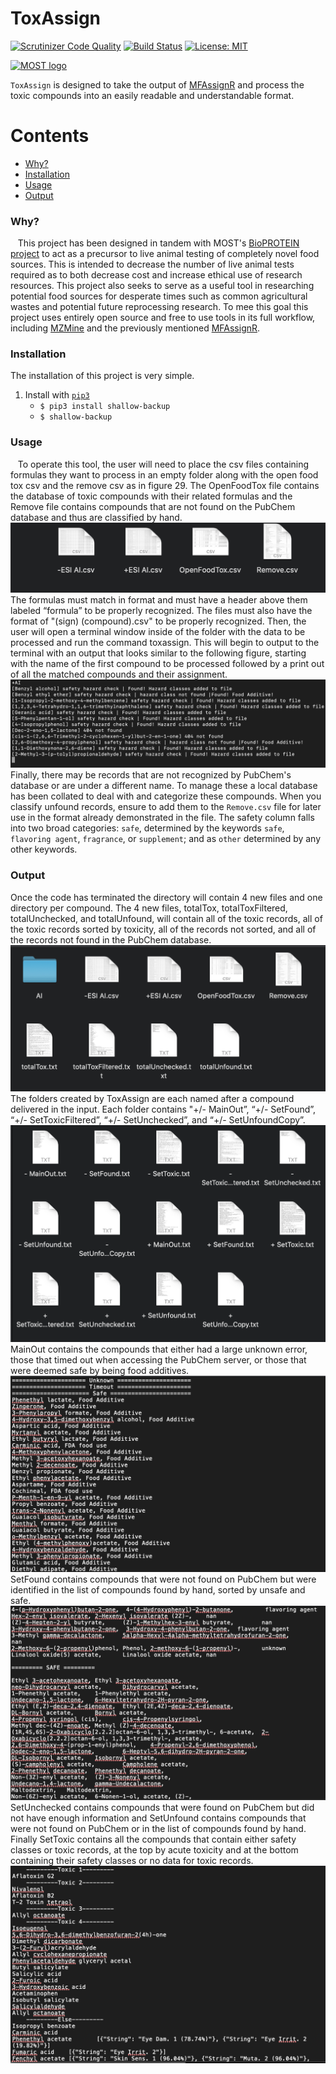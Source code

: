 # ToxAssign
[![Scrutinizer Code Quality](https://scrutinizer-ci.com/g/swbreuer/ToxicFilter/badges/quality-score.png?b=main)](https://scrutinizer-ci.com/g/swbreuer/ToxicFilter/?branch=main)
[![Build Status](https://scrutinizer-ci.com/g/swbreuer/ToxicFilter/badges/build.png?b=main)](https://scrutinizer-ci.com/g/swbreuer/ToxicFilter/build-status/main)
[![License: MIT](https://img.shields.io/badge/License-MIT-yellow.svg)](https://opensource.org/licenses/MIT)

[![MOST logo](https://www.appropedia.org/w/images/thumb/c/c2/Sunhusky.png/240px-Sunhusky.png)](https://www.appropedia.org/Category:MOST)

`ToxAssign` is designed to take the output of [MFAssignR](https://github.com/skschum/MFAssignR) and process the toxic compounds into an easily readable and understandable format.

Contents
========

 * [Why?](#why)
 * [Installation](#installation)
 * [Usage](#usage)
 * [Output](#output)
 
 ### Why?
 
&nbsp;&nbsp;&nbsp;This project has been designed in tandem with MOST's [BioPROTEIN project](https://www.appropedia.org/BioPROTEIN) to act as a precursor to live animal testing of completely novel food sources. This is intended to decrease the number of live animal tests required as to both decrease cost and increase ethical use of research resources. This project also seeks to serve as a useful tool in researching potential food sources for desperate times such as common agricultural wastes and potential future reprocessing research. To mee this goal this project uses entirely open source and free to use tools in its full workflow, including [MZMine](http://mzmine.github.io) and the previously mentioned [MFAssignR](https://github.com/skschum/MFAssignR).
 
 
 ### Installation
 The installation of this project is very simple. 
 1. Install with [`pip3`](https://pypi.org/project/shallow-backup/)
    + `$ pip3 install shallow-backup`
    + `$ shallow-backup`

### Usage
&nbsp;&nbsp;&nbsp;To operate this tool, the user will need to place the csv files containing formulas they want to process in an empty folder along with the open food tox csv and the remove csv as in figure 29. The OpenFoodTox file contains the database of toxic compounds with their related formulas and the Remove file contains compounds that are not found on the PubChem database and thus are classified by hand.
![Initial Folder Contents](./Images/InitialFolderContents.png?raw=true)
The formulas must match in format and must have a header above them labeled “formula” to be properly recognized. The files must also have the format of "(sign) (compound).csv" to be properly recognized. Then, the user will open a terminal window inside of the folder with the data to be processed and run the command toxassign. This will begin to output to the terminal with an output that looks similar to the following figure, starting with the name of the first compound to be processed followed by a print out of all the matched compounds and their assignment.
![Output](./Images/output.png)
Finally, there may be records that are not recognized by PubChem's database or are under a different name. To manage these a local database has been collated to deal with and categorize these compounds. When you classify unfound records, ensure to add them to the `Remove.csv` file for later use in the format already demonstrated in the file. The safety column falls into two broad categories: `safe`, determined by the keywords `safe`, `flavoring agent`, `fragrance`, or `supplement`; and as `other` determined by any other keywords.
### Output
Once the code has terminated the directory will contain 4 new files and one directory per compound. The 4 new files, totalTox, totalToxFiltered, totalUnchecked, and totalUnfound, will contain all of the toxic records, all of the toxic records sorted by toxicity, all of the records not sorted, and all of the records not found in the PubChem database. 
![final folder contents](./Images/finalFolderContents.png)
The folders created by ToxAssign are each named after a compound delivered in the input. Each folder contains "+/- MainOut”, “+/- SetFound”, “+/- SetToxicFiltered”, “+/- SetUnchecked”, and “+/- SetUnfoundCopy”.
![compound Folder Contents](./Images/compoundFolderContents.png)
MainOut contains the compounds that either had a large unknown error, those that timed out when accessing the PubChem server, or those that were deemed safe by being food additives. 
![Main Out Contents](./Images/MainOutContents.png)
SetFound contains compounds that were not found on PubChem but were identified in the list of compounds found by hand, sorted by unsafe and safe. 
![Set Found Contents](./Images/setFoundContents.png)
SetUnchecked contains compounds that were found on PubChem but did not have enough information and SetUnfound contains compounds that were not found on PubChem or in the list of compounds found by hand. Finally SetToxic contains all the compounds that contain either safety classes or toxic records, at the top by acute toxicity and at the bottom containing their safety classes or no data for toxic records. 
![Set Toxic Contents](./Images/setToxicContents.png)
